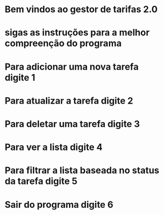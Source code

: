 
Bem vindos ao gestor de tarifas 2.0
===
sigas as instruções para a melhor compreenção do programa
=====================

Para adicionar uma nova tarefa digite 1
==============


Para atualizar a tarefa digite 2
==============
Para deletar uma tarefa digite 3
==============
Para ver a lista digite 4
==============
Para filtrar a lista baseada no status da tarefa digite 5
==============
Sair do programa digite 6
==============

